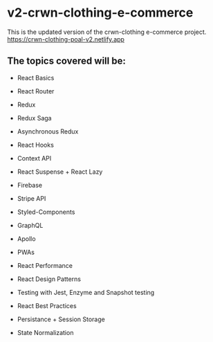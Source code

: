 # v2-crwn-clothing-e-commerce

This is the updated version of the crwn-clothing e-commerce project. 
https://crwn-clothing-poal-v2.netlify.app

## The topics covered will be:

- React Basics

- React Router

- Redux

- Redux Saga

- Asynchronous Redux

- React Hooks

- Context API

- React Suspense + React Lazy

- Firebase

- Stripe API

- Styled-Components

- GraphQL

- Apollo

- PWAs

- React Performance

- React Design Patterns

- Testing with Jest, Enzyme and Snapshot testing

- React Best Practices

- Persistance + Session Storage

- State Normalization

